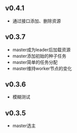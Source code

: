 ## v0.4.1
* 通过接口添加、删除资源

## v0.3.7
* master成为leader后加载资源
* master添加初始的种子任务
* master简单的任务分配
* master维持worker节点的变化

## v0.3.6
* 模糊测试

## v0.3.5
* master选主